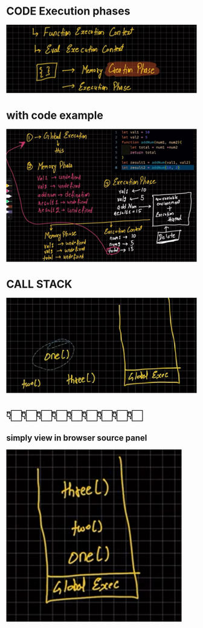 # CODE Execution phases
![alt text](image.png)

# with code example
![alt text](image-1.png)

# CALL STACK
![alt text](image-2.png)

# 👇🏻👇🏻👇🏻👇🏻👇🏻👇🏻👇🏻👇🏻👇🏻
## simply view in browser source panel
![alt text](image-3.png)
